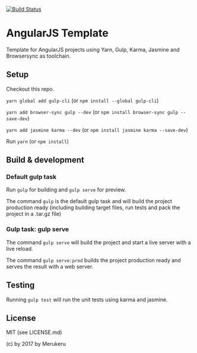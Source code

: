 [![Build Status](https://travis-ci.org/Merukeru/angular1-gulp-template.svg?branch=master)](https://travis-ci.org/Merukeru/angular1-gulp-template)

# AngularJS Template

Template for AngularJS projects using Yarn, Gulp, Karma, Jasmine and Browsersync as toolchain.

## Setup

Checkout this repo. 

`yarn global add gulp-cli` (or `npm install --global gulp-cli`)

`yarn add browser-sync gulp --dev` (or `npm install browser-sync gulp --save-dev`)

`yarn add jasmine karma --dev` (or `npm install jasmine karma --save-dev`)

Run `yarn` (or `npm install`)

## Build & development

### Default gulp task

Run `gulp` for building and `gulp serve` for preview.

The command `gulp` is the default gulp task and will build the project production ready (including building target files, run tests and pack the project in a .tar.gz file)

### Gulp task: gulp serve

The command `gulp serve` will build the project and start a live server with a live reload.

The command `gulp serve:prod` builds the project production ready and serves the result with a web server.

## Testing

Running `gulp test` will run the unit tests using karma and jasmine.

## License

MIT (see LICENSE.md)

(c) by 2017 by Merukeru
